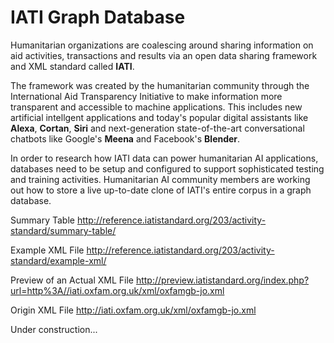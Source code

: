 # IATI Graph Database

Humanitarian organizations are coalescing around sharing information on aid activities, transactions and results via an open data sharing framework and XML standard called **IATI**.

The framework was created by the humanitarian community through the International Aid Transparency Initiative to make information more transparent and accessible to machine applications. This includes new artificial intellgent applications and today's popular digital assistants like **Alexa**, **Cortan**, **Siri** and next-generation state-of-the-art conversational chatbots like Google's **Meena** and Facebook's **Blender**.

In order to research how IATI data can power humanitarian AI applications, databases need to be setup and configured to support sophisticated testing and training activities. Humanitarian AI community members are working out how to store a live up-to-date clone of IATI's entire corpus in a graph database.

Summary Table
http://reference.iatistandard.org/203/activity-standard/summary-table/

Example XML File
http://reference.iatistandard.org/203/activity-standard/example-xml/

Preview of an Actual XML File 
http://preview.iatistandard.org/index.php?url=http%3A//iati.oxfam.org.uk/xml/oxfamgb-jo.xml

Origin XML File
http://iati.oxfam.org.uk/xml/oxfamgb-jo.xml

Under construction...
